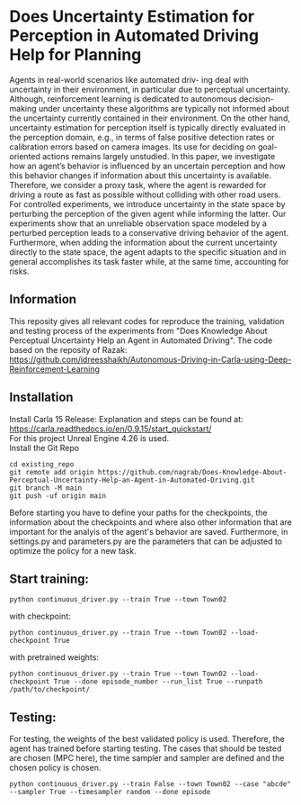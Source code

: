 # Does Uncertainty Estimation for Perception in Automated Driving Help for Planning
Agents in real-world scenarios like automated driv-
ing deal with uncertainty in their environment, in particular
due to perceptual uncertainty. Although, reinforcement learning
is dedicated to autonomous decision-making under uncertainty
these algorithms are typically not informed about the uncertainty
currently contained in their environment. On the other hand,
uncertainty estimation for perception itself is typically directly
evaluated in the perception domain, e.g., in terms of false
positive detection rates or calibration errors based on camera
images. Its use for deciding on goal-oriented actions remains
largely unstudied. In this paper, we investigate how an agent’s
behavior is influenced by an uncertain perception and how
this behavior changes if information about this uncertainty is
available. Therefore, we consider a proxy task, where the agent is
rewarded for driving a route as fast as possible without colliding
with other road users. For controlled experiments, we introduce
uncertainty in the state space by perturbing the perception of
the given agent while informing the latter. Our experiments show
that an unreliable observation space modeled by a perturbed
perception leads to a conservative driving behavior of the agent.
Furthermore, when adding the information about the current
uncertainty directly to the state space, the agent adapts to the
specific situation and in general accomplishes its task faster while,
at the same time, accounting for risks.

## Information
This reposity gives all relevant codes for reproduce the training, validation and testing process of the experiments from "Does Knowledge About Perceptual Uncertainty Help an Agent in Automated Driving". 
The code based on the reposity of Razak: https://github.com/idreesshaikh/Autonomous-Driving-in-Carla-using-Deep-Reinforcement-Learning

## Installation
Install Carla 15 Release: Explanation and steps can be found at: https://carla.readthedocs.io/en/0.9.15/start_quickstart/ \
For this project Unreal Engine 4.26 is used. \
Install the Git Repo
```
cd existing_repo
git remote add origin https://github.com/nagrab/Does-Knowledge-About-Perceptual-Uncertainty-Help-an-Agent-in-Automated-Driving.git
git branch -M main
git push -uf origin main
```
Before starting you have to define your paths for the checkpoints, the information about the checkpoints and where also other information that are important for the analyis of the agent's behavior are saved. Furthermore, in settings.py and parameters.py are the parameters that can be adjusted to optimize the policy for a new task.

## Start training:
```
python continuous_driver.py --train True --town Town02
```
with checkpoint:
```
python continuous_driver.py --train True --town Town02 --load-checkpoint True
```
with pretrained weights:
```
python continuous_driver.py --train True --town Town02 --load-checkpoint True --done episode_number --run_list True --runpath /path/to/checkpoint/
```

## Testing:
For testing, the weights of the best validated policy is used. Therefore, the agent has trained before starting testing. 
The cases that should be tested are chosen (MPC here), the time sampler and sampler are defined and the chosen policy is chosen.
```
python continuous_driver.py --train False --town Town02 --case "abcde" --sampler True --timesampler random --done episode
```

